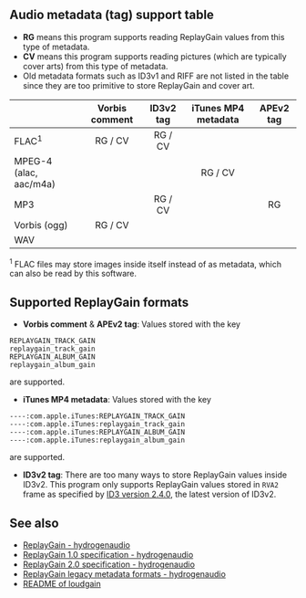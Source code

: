 ## Audio metadata (tag) support table
- **RG** means this program supports reading ReplayGain values from this type of metadata.
- **CV** means this program supports reading pictures (which are typically cover arts) from this type of metadata.
- Old metadata formats such as ID3v1 and RIFF are not listed in the table since they are too primitive to store ReplayGain and cover art.


|                        | Vorbis comment | ID3v2 tag | iTunes MP4 metadata | APEv2 tag |
|------------------------|:--------------:|:---------:|:-------------------:|:---------:|
| FLAC<sup>1</sup>       |     RG / CV    |  RG / CV  |                     |           |
| MPEG-4 (alac, aac/m4a) |                |           |       RG / CV       |           |
| MP3                    |                |  RG / CV  |                     |     RG    |
| Vorbis (ogg)           |     RG / CV    |           |                     |           |
| WAV                    |                |           |                     |           |

<sup>1</sup> FLAC files may store images inside itself instead of as metadata, which can also be read by this software.
&nbsp;
## Supported ReplayGain formats
- **Vorbis comment** & **APEv2 tag**: Values stored with the key
```
REPLAYGAIN_TRACK_GAIN
replaygain_track_gain
REPLAYGAIN_ALBUM_GAIN
replaygain_album_gain
```
are supported.

- **iTunes MP4 metadata**: Values stored with the key 
```
----:com.apple.iTunes:REPLAYGAIN_TRACK_GAIN
----:com.apple.iTunes:replaygain_track_gain
----:com.apple.iTunes:REPLAYGAIN_ALBUM_GAIN
----:com.apple.iTunes:replaygain_album_gain
```
are supported. 

- **ID3v2 tag**: There are too many ways to store ReplayGain values inside ID3v2. This program only supports ReplayGain values stored in `RVA2` frame as specified by [ID3 version 2.4.0](https://id3.org/id3v2.4.0-frames), the latest version of ID3v2.

## See also
- [ReplayGain - hydrogenaudio](https://wiki.hydrogenaud.io/index.php/ReplayGain)
- [ReplayGain 1.0 specification - hydrogenaudio](https://wiki.hydrogenaud.io/index.php?title=ReplayGain_1.0_specification)
- [ReplayGain 2.0 specification - hydrogenaudio](https://wiki.hydrogenaud.io/index.php?title=ReplayGain_2.0_specification)
- [ReplayGain legacy metadata formats - hydrogenaudio](https://wiki.hydrogenaud.io/index.php?title=ReplayGain_legacy_metadata_formats)
- [README of loudgain](https://github.com/Moonbase59/loudgain)
